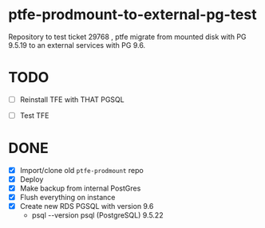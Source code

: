 # ptfe-prodmount-to-external-pg-test
Repository to test  ticket 29768 , ptfe migrate from mounted disk with PG 9.5.19 to an external services with PG 9.6.


# TODO

 - [ ] Reinstall TFE with THAT PGSQL 
 - [ ] Test TFE


# DONE
- [x] Import/clone old `ptfe-prodmount` repo
- [x] Deploy
- [X] Make backup from internal PostGres
- [X] Flush everything on instance
- [X] Create new RDS PGSQL with version 9.6
    - psql --version
      psql (PostgreSQL) 9.5.22
    
